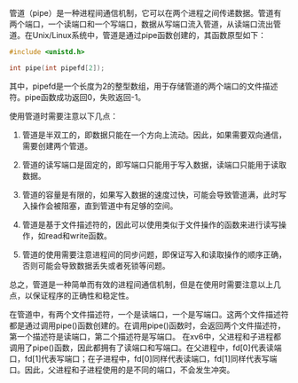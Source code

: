 管道（pipe）是一种进程间通信机制，它可以在两个进程之间传递数据。管道有两个端口，一个读端口和一个写端口，数据从写端口流入管道，从读端口流出管道。在Unix/Linux系统中，管道是通过pipe函数创建的，其函数原型如下：

```c
#include <unistd.h>

int pipe(int pipefd[2]);
```

其中，pipefd是一个长度为2的整型数组，用于存储管道的两个端口的文件描述符。pipe函数成功返回0，失败返回-1。

使用管道时需要注意以下几点：

1. 管道是半双工的，即数据只能在一个方向上流动。因此，如果需要双向通信，需要创建两个管道。

2. 管道的读写端口是固定的，即写端口只能用于写入数据，读端口只能用于读取数据。

3. 管道的容量是有限的，如果写入数据的速度过快，可能会导致管道满，此时写入操作会被阻塞，直到管道中有足够的空间。

4. 管道是基于文件描述符的，因此可以使用类似于文件操作的函数来进行读写操作，如read和write函数。

5. 管道的使用需要注意进程间的同步问题，即保证写入和读取操作的顺序正确，否则可能会导致数据丢失或者死锁等问题。

总之，管道是一种简单而有效的进程间通信机制，但是在使用时需要注意以上几点，以保证程序的正确性和稳定性。


在管道中，有两个文件描述符，一个是读端口，一个是写端口。这两个文件描述符都是通过调用pipe()函数创建的。在调用pipe()函数时，会返回两个文件描述符，第一个描述符是读端口，第二个描述符是写端口。
在xv6中，父进程和子进程都调用了pipe()函数，因此都拥有了读端口和写端口。在父进程中，fd[0]代表读端口，fd[1]代表写端口；在子进程中，fd[0]同样代表读端口，fd[1]同样代表写端口。因此，父进程和子进程使用的是不同的端口，不会发生冲突。
